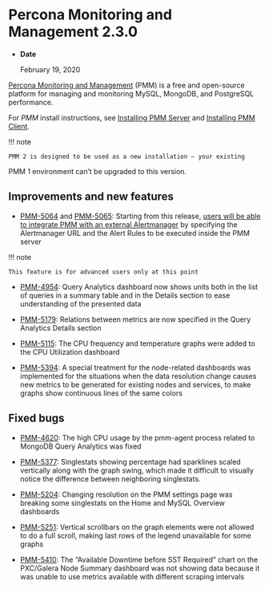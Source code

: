 # Percona Monitoring and Management 2.3.0

* **Date**

    February 19, 2020


[Percona Monitoring and Management](../) (PMM) is a free and open-source platform for managing and monitoring MySQL, MongoDB, and PostgreSQL performance.

For *PMM* install instructions, see [Installing PMM Server](../install/index-server.md) and [Installing PMM Client](../install/index-client.md).

!!! note

    PMM 2 is designed to be used as a new installation — your existing
PMM 1 environment can’t be upgraded to this version.

## Improvements and new features

* [PMM-5064](https://jira.percona.com/browse/PMM-5064) and [PMM-5065](https://jira.percona.com/browse/PMM-5065): Starting from this release, [users will be able to integrate PMM with an external Alertmanager](../faq.md#how-to-integrate-alertmanager-with-pmm) by specifying the
Alertmanager URL and the Alert Rules to be executed inside the PMM server

!!! note

    This feature is for advanced users only at this point

* [PMM-4954](https://jira.percona.com/browse/PMM-4954): Query Analytics dashboard now shows units both in the list of queries in a summary table and in the Details section to ease understanding of the presented data

* [PMM-5179](https://jira.percona.com/browse/PMM-5179): Relations between metrics are now specified in the Query
Analytics Details section

* [PMM-5115](https://jira.percona.com/browse/PMM-5115): The CPU frequency and temperature graphs were added to the CPU Utilization dashboard

* [PMM-5394](https://jira.percona.com/browse/PMM-5394): A special treatment for the node-related dashboards was
implemented for the situations when the data resolution change causes new metrics to be generated for existing nodes and services, to make graphs show continuous lines of the same colors

## Fixed bugs

* [PMM-4620](https://jira.percona.com/browse/PMM-4620): The high CPU usage by the pmm-agent process related to MongoDB Query Analytics was fixed

* [PMM-5377](https://jira.percona.com/browse/PMM-5377):  Singlestats showing percentage had sparklines scaled
vertically along with the graph swing, which made it difficult to visually notice the difference between neighboring singlestats.

* [PMM-5204](https://jira.percona.com/browse/PMM-5204): Changing resolution on the PMM settings page was breaking some singlestats on the Home and MySQL Overview dashboards

* [PMM-5251](https://jira.percona.com/browse/PMM-5251): Vertical scrollbars on the graph elements were not allowed to do a full scroll, making last rows of the legend unavailable for some graphs

* [PMM-5410](https://jira.percona.com/browse/PMM-5410): The “Available Downtime before SST Required” chart on the
PXC/Galera Node Summary dashboard was not showing data because it was unable
to use metrics available with different scraping intervals
